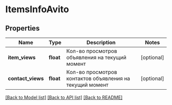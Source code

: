 # ItemsInfoAvito

## Properties
Name | Type | Description | Notes
------------ | ------------- | ------------- | -------------
**item_views** | **float** | Кол-во просмотров объявления на текущий момент | [optional] 
**contact_views** | **float** | Кол-во просмотров контактов объявления на текущий момент | [optional] 

[[Back to Model list]](../../README.md#documentation-for-models) [[Back to API list]](../../README.md#documentation-for-api-endpoints) [[Back to README]](../../README.md)

